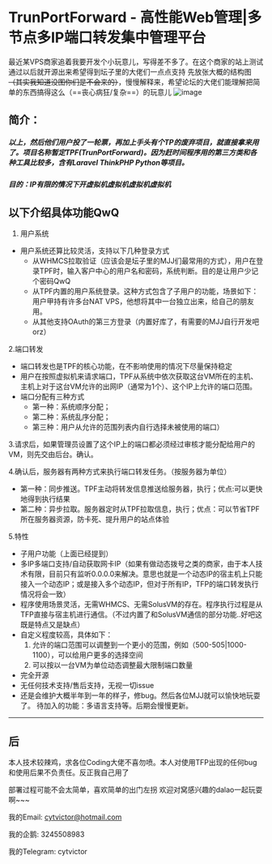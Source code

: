 # TrunPortForward - 高性能Web管理|多节点多IP端口转发集中管理平台
最近某VPS商家追着我要开发个小玩意儿，写得差不多了。在这个商家的站上测试通过以后就开源出来希望得到坛子里的大佬们一点点支持
先放张大概的结构图 ~~（其实我知道没图你们是不会来的）~~，慢慢解释来，希望论坛的大佬们能理解把简单的东西搞得这么（==丧心病狂/复杂==）的玩意儿
![image](https://user-images.githubusercontent.com/13085122/38099322-e4b062ca-33ac-11e8-9132-85fa17e42879.png)

## 简介：
##### 以上，然后他们用户投了一轮票，再加上手头有个TP的废弃项目，就直接拿来用了。项目名称暂定TPF(TrunPortForward)。因为赶时间程序用的第三方类和各种工具比较多，含有Laravel ThinkPHP Python等项目。
##### 目的：IP有限的情况下开虚拟机虚拟机虚拟机虚拟机

## 以下介绍具体功能QwQ

1. 用户系统
 - 用户系统还算比较灵活，支持以下几种登录方式
   - 从WHMCS拉取验证（应该会是坛子里的MJJ们最常用的方式），用户在登录TPF时，输入客户中心的用户名和密码，系统判断。目的是让用户少记个密码QwQ
   - 从TPF内置的用户系统登录。这种方式包含了子用户的功能，场景如下：用户甲持有许多台NAT VPS，他想将其中一台独立出来，给自己的朋友用。
   - 从其他支持OAuth的第三方登录（内置好库了，有需要的MJJ自行开发吧orz）

2.端口转发
 - 端口转发也是TPF的核心功能，在不影响使用的情况下尽量保持稳定
 - 用户在按照虚拟机来请求端口，TPF从系统中依次获取这台VM所在的主机、主机上对于这台VM允许的出网IP（通常为1个）、这个IP上允许的端口范围。
 - 端口分配有三种方式
   - 第一种：系统顺序分配；
   - 第二种：系统乱序分配；
   - 第三种：用户从允许的范围列表内自行选择未被使用的端口）

3.请求后，如果管理员设置了这个IP上的端口都必须经过审核才能分配给用户的VM，则先交由后台。确认。

4.确认后，服务器有两种方式来执行端口转发任务。（按服务器为单位）
 - 第一种：同步推送。TPF主动将转发信息推送给服务器，执行；优点:可以更快地得到执行结果
 - 第二种：异步拉取。服务器定时从TPF拉取信息，执行；优点：可以节省TPF所在服务器资源，防卡死、提升用户的站点体验

5.特性

-  子用户功能（上面已经提到）
-  多IP多端口支持/自动获取网卡IP（如果有做动态拨号之类的商家，由于本人技术有限，目前只有监听0.0.0.0来解决。意思也就是一个动态IP的宿主机上只能接入一个动态IP；或是接入多个动态IP，但对于所有IP，TFP的端口转发执行情况将会一致）
 - 程序使用场景灵活，无需WHMCS、无需SolusVM的存在。程序执行过程是从TFP直接与宿主机进行通信。（不过内置了和SolusVM通信的部分功能..好吧这既是特点又是缺点）
 - 自定义程度较高，具体如下：
    1. 允许的端口范围可以调整到一个更小的范围，例如（500-505|1000-1100），可以给用户更多的选择空间
    2. 可以按以一台VM为单位动态调整最大限制端口数量
 - 完全开源
 - 无任何技术支持/售后支持，无视一切issue
 - 还是会维护大概半年到一年的样子，修bug。然后各位MJJ就可以愉快地玩耍了。
待加入的功能：多语言支持等。后期会慢慢更新。


---
## 后
本人技术较辣鸡，求各位Coding大佬不喜勿喷。本人对使用TFP出现的任何bug和使用后果不负责任。反正我自己用了

部署过程可能不会太简单，喜欢简单的出门左拐
欢迎对窝感兴趣的dalao一起玩耍啊~~~

我的Email: cytvictor@hotmail.com

我的企鹅: 3245508983

我的Telegram: cytvictor
